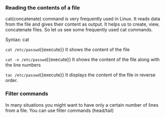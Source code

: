 ### Reading the contents of a file

cat(concatenate) command is very frequently used in Linux. It reads data from the file and gives their content as output. It helps us to create, view, concatenate files. So let us see some frequently used cat commands.

Syntax: cat <filename>

`cat /etc/passwd`{{execute}} It shows the content of the file

`cat -n /etc/passwd`{{execute}} It shows the content of the file along with the line numbers

`tac /etc/passwd`{{execute}} It displays the content of the file in reverse order.

### Filter commands

In many situations you might want to have only a certain number of lines from a file. You can use filter commands (head/tail)
